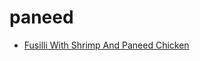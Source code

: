 # paneed

 * [Fusilli With Shrimp And Paneed Chicken](../index/f/fusilli-with-shrimp-and-paneed-chicken-720.json)
